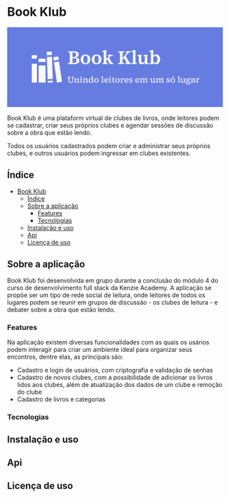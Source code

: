 # Book Klub

![Book Klub Logo](src/assets/img/book_klub_logo.png)

Book Klub é uma plataform virtual de clubes de livros, onde leitores podem se cadastrar, criar seus próprios clubes e agendar sessões de discussão sobre a obra que estão lendo.

Todos os usuários cadastrados podem criar e administrar seus próprios clubes, e outros usuários podem ingressar em clubes existentes.

## Índice

- [Book Klub](#book-klub)
  - [Índice](#índice)
  - [Sobre a aplicação](#sobre-a-aplicação)
    - [Features](#features)
    - [Tecnologias](#tecnologias)
  - [Instalação e uso](#instalação-e-uso)
  - [Api](#api)
  - [Licença de uso](#licença-de-uso)

## Sobre a aplicação

Book Klub foi desenvolvida em grupo durante a conclusão do módulo 4 do curso de desenvolvimento full stack da Kenzie Academy. A aplicação se propõe ser um tipo de rede social de leitura, onde leitores de todos os lugares podem se reunir em grupos de discussão - os clubes de leitura - e debater sobre a obra que estão lendo.

### Features

Na aplicação existem diversas funcionalidades com as quais os usários podem interagir para criar um ambiente ideal para organizar seus encontros, dentre elas, as principais são:

- Cadastro e login de usuários, com criptografia e validação de senhas
- Cadastro de novos clubes, com a possibilidade de adicionar os livros lidos aos clubes, além de atualização dos dados de um clube e remoção do clube
- Cadastro de livros e categorias

### Tecnologias

## Instalação e uso

## Api

## Licença de uso
